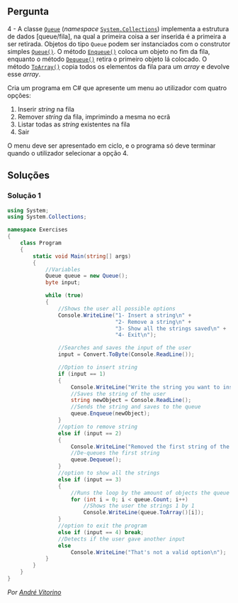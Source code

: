 ## Pergunta

4 - A classe
[`Queue`](https://docs.microsoft.com/dotnet/api/system.collections.queue)
(_namespace_ [`System.Collections`](https://docs.microsoft.com/dotnet/api/system.collections))
implementa a estrutura de dados
[queue/fila],
na qual a primeira coisa a ser inserida é a primeira a ser retirada. Objetos do
tipo `Queue` podem ser instanciados com o construtor simples
[`Queue()`](https://docs.microsoft.com/dotnet/api/system.collections.queue.-ctor#System_Collections_Queue__ctor).
O método
[`Enqueue()`](https://docs.microsoft.com/dotnet/api/system.collections.queue.enqueue#System_Collections_Queue_Enqueue_System_Object_)
coloca um objeto no fim da fila, enquanto o método
[`Dequeue()`](https://docs.microsoft.com/dotnet/api/system.collections.queue.dequeue#System_Collections_Queue_Dequeue)
retira o primeiro objeto lá colocado. O método
[`ToArray()`](https://docs.microsoft.com/dotnet/api/system.collections.queue.toarray)
copia todos os elementos da fila para um _array_ e devolve esse _array_.

Cria um programa em C# que apresente um menu ao utilizador com quatro opções:

1. Inserir _string_ na fila
2. Remover _string_ da fila, imprimindo a mesma no ecrã
3. Listar todas as _string_ existentes na fila
4. Sair

O menu deve ser apresentado em ciclo, e o programa só deve terminar quando o
utilizador selecionar a opção 4.

## Soluções

### Solução 1

```cs
using System;
using System.Collections;

namespace Exercises
{
    class Program
    {
        static void Main(string[] args)
        {
            //Variables
            Queue queue = new Queue();
            byte input;

            while (true)
            {
                //Shows the user all possible options
                Console.WriteLine("1- Insert a string\n" +
                                  "2- Remove a string\n" +
                                  "3- Show all the strings saved\n" +
                                  "4- Exit\n");

                //Searches and saves the input of the user
                input = Convert.ToByte(Console.ReadLine());

                //Option to insert string
                if (input == 1)
                {
                    Console.WriteLine("Write the string you want to insert\n");
                    //Saves the string of the user
                    string newObject = Console.ReadLine();
                    //Sends the string and saves to the queue
                    queue.Enqueue(newObject);
                }
                //option to remove string
                else if (input == 2)
                {
                    Console.WriteLine("Removed the first string of the queue\n");
                    //De-queues the first string
                    queue.Dequeue();
                }
                //option to show all the strings
                else if (input == 3)
                {
                    //Runs the loop by the amount of objects the queue contains
                    for (int i = 0; i < queue.Count; i++)
                        //Shows the user the strings 1 by 1
                        Console.WriteLine(queue.ToArray()[i]);
                }
                //option to exit the program
                else if (input == 4) break;
                //Detects if the user gave another input
                else
                    Console.WriteLine("That's not a valid option\n");
            }
        }
    }
}
```

*Por [André Vitorino](https://github.com/Freeze88)*